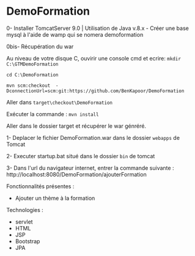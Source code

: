 # DemoFormation

0- Installer TomcatServer 9.0 | Utilisation de Java v.8.x - Créer une base mysql à l'aide de wamp qui se nomera demoformation

0bis- Récupération du war

Au niveau de votre disque C, ouvirir une console cmd et ecrire:
`mkdir C:\GTMDemoFormation`

`cd C:\DemoFormation`

`mvn scm:checkout  -DconnectionUrl=scm:git:https://github.com/BenKapoor/DemoFormation`

Aller dans `target\checkout\DemoFormation`

Exécuter la commande :
`mvn install`

Aller dans le dossier target et récupérer le war génréré.

1- Deplacer le fichier DemoFormation.war dans le dossier `webapps` de Tomcat

2- Executer startup.bat situé dans le dossier `bin` de tomcat 

3- Dans l'url du navigateur internet, entrer la commande suivante : http://localhost:8080/DemoFormation/ajouterFormation

Fonctionnalités présentes :
- Ajouter un thème à la formation

Technologies :
- servlet
- HTML
- JSP
- Bootstrap
- JPA
